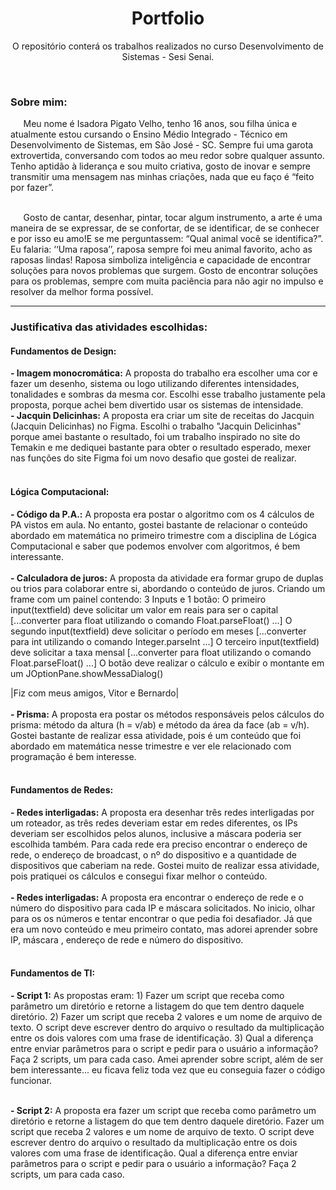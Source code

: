 <h1 align="center"> Portfolio </h1> 
<p align="center"> O repositório conterá os trabalhos realizados no curso Desenvolvimento de Sistemas - Sesi Senai. </p>
<br>

<h3> <strong> Sobre mim: </strong> </h3>
⠀⠀Meu nome é Isadora Pigato Velho, tenho 16 anos, sou filha única e atualmente estou cursando o  Ensino Médio Integrado - Técnico em Desenvolvimento de Sistemas, em São José - SC. Sempre fui uma garota extrovertida, conversando com todos ao meu redor sobre qualquer assunto.  Tenho aptidão à liderança e sou muito criativa, gosto de inovar e sempre transmitir uma mensagem nas minhas criações, nada que eu faço é “feito por fazer”. <br><br>

⠀⠀Gosto de cantar, desenhar, pintar, tocar algum instrumento, a arte é uma maneira de se expressar, de se confortar, de se identificar, de se conhecer e por isso eu amo!E se me perguntassem: “Qual animal você se identifica?”. Eu falaria: ‘‘Uma raposa’’, raposa sempre foi meu animal favorito, acho as raposas lindas! Raposa simboliza inteligência e capacidade de encontrar soluções para novos problemas que surgem. Gosto de encontrar soluções para os problemas, sempre com muita paciência para não agir no impulso e resolver da melhor forma possível.

<hr>
<h3> <strong> Justificativa das atividades escolhidas: </strong> </h3>
<h4> <strong> Fundamentos de Design: </strong> </h4>
<strong>- Imagem monocromática:</strong> A proposta do trabalho era escolher uma cor e fazer um desenho, sistema ou logo utilizando diferentes intensidades, tonalidades e sombras da mesma cor. Escolhi esse trabalho justamente pela proposta, porque achei bem divertido usar os sistemas de intensidade. <br>
<strong>- Jacquin Delicinhas:</strong> A proposta era criar um site de receitas do Jacquin (Jacquin Delicinhas) no Figma. Escolhi o trabalho "Jacquin Delicinhas" porque amei bastante o resultado, foi um trabalho inspirado no site do Temakin e me dediquei bastante para obter o resultado esperado, mexer nas funções do site Figma foi um novo desafio que gostei de realizar.
<br><br>

<h4> <strong> Lógica Computacional: </strong> </h4>
<strong>- Código da P.A.:</strong> A proposta era postar o algoritmo com os 4 cálculos de PA vistos em aula. No entanto, gostei bastante de relacionar o conteúdo abordado em matemática no primeiro trimestre com a disciplina de Lógica Computacional e saber que podemos envolver com algoritmos, é bem interessante.
<br><br>
<strong>- Calculadora de juros:</strong> A proposta da atividade era formar grupo de duplas ou trios para colaborar entre si, abordando o conteúdo de juros. Criando um frame com um painel contendo: 3 Inputs e 1 botão: O primeiro input(textfield) deve solicitar um valor em reais para ser o capital [...converter para float utilizando o comando Float.parseFloat() ...] O segundo input(textfield) deve solicitar o período em meses [...converter para int utilizando o comando Integer.parseInt ...] O terceiro input(textfield) deve solicitar a taxa mensal [...converter para float utilizando o comando Float.parseFloat() ...] O botão deve realizar o cálculo e exibir o montante em um JOptionPane.showMessaDialog()

|Fiz com meus amigos, Vitor e Bernardo|
<br><br>
<strong>- Prisma:</strong> A proposta era postar os métodos responsáveis pelos cálculos do prisma: método da altura (h = v/ab) e método da área da face (ab = v/h). Gostei bastante de realizar essa atividade, pois é um conteúdo que foi abordado em matemática nesse trimestre e ver ele relacionado com programação é bem interesse.
<br><br>

<h4> <strong> Fundamentos de Redes: </strong> </h4>
<strong>- Redes interligadas:</strong> A proposta era desenhar três redes interligadas por um roteador, as três redes deveriam estar em redes diferentes, os IPs deveriam ser escolhidos pelos alunos, inclusive a máscara poderia ser escolhida também. Para cada rede era preciso encontrar o endereço de rede, o endereço de broadcast, o nº do dispositivo e a quantidade de dispositivos que caberiam na rede. Gostei muito de realizar essa atividade, pois pratiquei os cálculos e consegui fixar melhor o conteúdo.
<br><br>
<strong>- Redes interligadas:</strong> A proposta era encontrar o endereço de rede e o número do dispositivo para cada IP e máscara solicitados. No inicio, olhar para os os números e tentar encontrar o que pedia foi desafiador. Já que era um novo conteúdo e meu primeiro contato, mas adorei aprender sobre IP, máscara , endereço de rede e número do dispositivo.
<br><br>

<h4> <strong> Fundamentos de TI: </strong> </h4>
<strong>- Script 1:</strong> As propostas eram:
1) Fazer um script que receba como parâmetro um diretório e retorne a listagem do que tem dentro daquele diretório. 
2) Fazer um script que receba 2 valores e um nome de arquivo de texto. O script deve escrever dentro do arquivo o resultado da multiplicação entre os dois valores com uma frase de identificação.
3) Qual a diferença entre enviar parâmetros para o script e pedir para o usuário a informação? Faça 2 scripts, um para cada caso.
Amei aprender sobre script, além de ser bem interessante... eu ficava feliz toda vez que eu conseguia fazer o código funcionar.
<br><br>

<strong>- Script 2:</strong> A proposta era fazer um script que receba como parâmetro um diretório e retorne a listagem do que tem dentro daquele diretório. Fazer um script que receba 2 valores e um nome de arquivo de texto. O script deve escrever dentro do arquivo o resultado da multiplicação entre os dois valores com uma frase de identificação. Qual a diferença entre enviar parâmetros para o script e pedir para o usuário a informação? Faça 2 scripts, um para cada caso.
<br><br>

